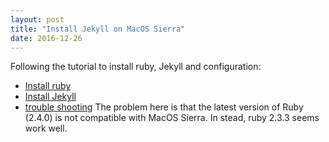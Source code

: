 ```yaml
---
layout: post
title: "Install Jekyll on MacOS Sierra"
date: 2016-12-26
---
```


Following the tutorial to install ruby, Jekyll and configuration:  
* [Install ruby](https://gorails.com/setup/osx/10.12-sierra)
* [Install Jekyll](https://help.github.com/articles/setting-up-your-github-pages-site-locally-with-jekyll/)
* [trouble shooting](http://jekyllrb.com/docs/troubleshooting/#installation-problems)
The problem here is that the latest version of Ruby (2.4.0) is not compatible with MacOS Sierra. In stead, ruby 2.3.3 seems work well.